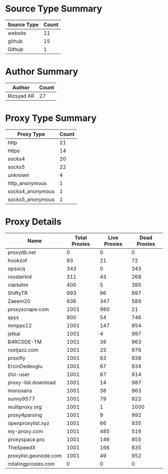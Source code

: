 # Source Type Summary

| Source Type | Count |
|-------------|-------|
| website | 11 |
| github | 15 |
| Github | 1 |


# Author Summary

| Author | Count |
|--------|-------|
| Rizsyad AR | 27 |


# Proxy Type Summary

| Proxy Type | Count |
|------------|-------|
| http | 21 |
| https | 14 |
| socks4 | 20 |
| socks5 | 22 |
| unknown | 4 |
| http_anonymous | 1 |
| socks4_anonymous | 1 |
| socks5_anonymous | 1 |


# Proxy Details

| Name | Total Proxies | Live Proxies | Dead Proxies |
|------|---------------|--------------|---------------|
| proxydb.net | 0 | 0 | 0 |
| hookzof | 93 | 21 | 72 |
| opsxcq | 343 | 0 | 343 |
| roosterkid | 311 | 43 | 268 |
| clarketm | 400 | 5 | 395 |
| ShiftyTR | 993 | 96 | 897 |
| Zaeem20 | 936 | 347 | 589 |
| proxyscrape.com | 1001 | 980 | 21 |
| spys | 800 | 54 | 746 |
| mmppx12 | 1001 | 147 | 854 |
| jetkai | 1001 | 4 | 997 |
| B4RC0DE-TM | 1001 | 38 | 963 |
| rootjazz.com | 1001 | 25 | 976 |
| proxifly | 1001 | 63 | 938 |
| ErcinDedeoglu | 1001 | 67 | 934 |
| zloi-user | 1001 | 87 | 914 |
| proxy-list.download | 1001 | 14 | 987 |
| monosans | 1001 | 38 | 963 |
| sunny9577 | 1001 | 79 | 922 |
| multiproxy.org | 1001 | 1 | 1000 |
| proxy4parsing | 1001 | 9 | 992 |
| openproxylist.xyz | 1001 | 66 | 935 |
| my-proxy.com | 1001 | 485 | 516 |
| proxyspace.pro | 1001 | 146 | 855 |
| TheSpeedX | 1001 | 166 | 835 |
| proxylist.geonode.com | 1001 | 49 | 952 |
| rotatingproxies.com | 0 | 0 | 0 |

